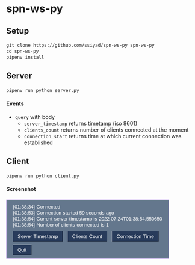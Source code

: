 # spn-ws-py

## Setup
```
git clone https://github.com/ssiyad/spn-ws-py spn-ws-py
cd spn-ws-py
pipenv install
```

## Server
```
pipenv run python server.py
```
#### Events
- `query` with body
    - `server_timestamp` returns timetamp (iso 8601)
    - `clients_count` returns number of clients connected at the moment
    - `connection_start` returns time at which current connection was established

## Client
```
pipenv run python client.py
```
#### Screenshot
![client_screenshot](screenshots/client.png)

